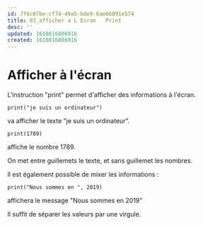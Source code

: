 ```yaml
---
id: 7f6c07be-cf74-49a5-bde9-6ae66091e574
title: 03_afficher a L Ecran   Print
desc: ''
updated: 1610816806916
created: 1610816806916
---
```

# Afficher à l'écran

L'instruction "print" permet d'afficher des informations à l'écran.

```
print("je suis un ordinateur")
```

va afficher le texte "je suis un ordinateur". 

```
print(1789)
```

affiche le nombre 1789.

On met entre guillemets le texte, et sans guillemet les nombres.

Il est également possible de mixer les informations :

```
print("Nous sommes en ", 2019)
```

affichera le message "Nous sommes en 2019"

Il suffit de séparer les valeurs par une virgule.

